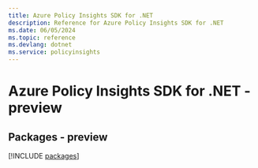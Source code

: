 ```yaml
---
title: Azure Policy Insights SDK for .NET
description: Reference for Azure Policy Insights SDK for .NET
ms.date: 06/05/2024
ms.topic: reference
ms.devlang: dotnet
ms.service: policyinsights
---
```

# Azure Policy Insights SDK for .NET - preview
## Packages - preview
[!INCLUDE [packages](policy-insights-index.md)]